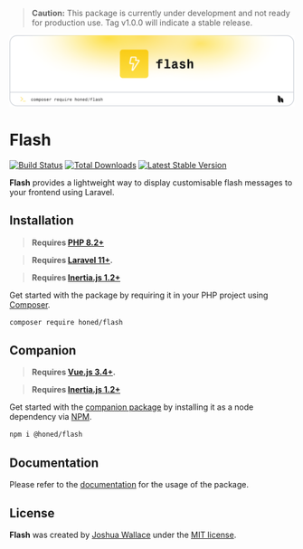 > **Caution:** This package is currently under development and not ready for production use. Tag v1.0.0 will indicate a stable release.

<a href="https://honed.dev/flash">
    <picture>
        <source media="(prefers-color-scheme: dark)" srcset="art/header-dark.png">
        <img alt="" src="art/header-light.png">
    </picture>
</a>

# Flash

<p>
    <a href="https://github.com/honedlabs/flash/actions"><img src="https://github.com/honedlabs/flash/actions/workflows/tests.yml/badge.svg" alt="Build Status"></a>
    <a href="https://packagist.org/packages/honed/flash"><img src="https://img.shields.io/packagist/dt/honed/flash" alt="Total Downloads"></a>
    <a href="https://packagist.org/packages/honed/flash"><img src="https://img.shields.io/packagist/v/honed/flash" alt="Latest Stable Version"></a>
</p>

**Flash** provides a lightweight way to display customisable flash messages to your frontend using Laravel.

## Installation

> **Requires [PHP 8.2+](https://php.net/releases/)**

> **Requires [Laravel 11+](https://laravel.com/docs/releases).**

> **Requires [Inertia.js 1.2+](https://inertiajs.com/server-side-setup)**

Get started with the package by requiring it in your PHP project using [Composer](https://getcomposer.org/).

```bash
composer require honed/flash
```

## Companion

> **Requires [Vue.js 3.4+](https://vuejs.org/about/releases.html).**

> **Requires [Inertia.js 1.2+](https://inertiajs.com/client-side-setup)**

Get started with the [companion package](https://github.com/honedlabs/flash-vue) by installing it as a node dependency via [NPM](https://npmjs.com).

```bash
npm i @honed/flash
```

## Documentation

Please refer to the [documentation](https://honed.dev/flash) for the usage of the package.

## License

**Flash** was created by [Joshua Wallace](https://joshua-wallace.com) under the [MIT license](https://opensource.org/licenses/MIT).